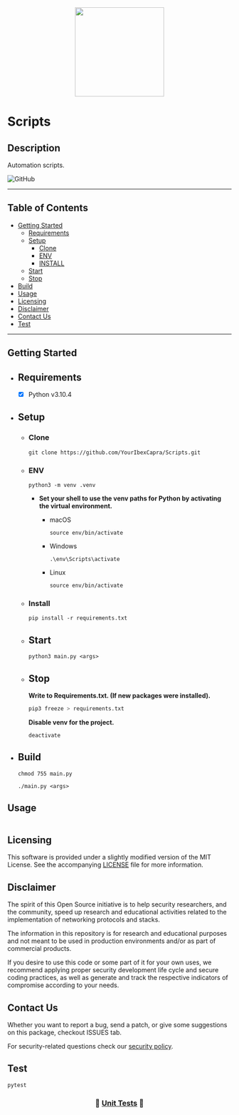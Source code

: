 <div id="header" align="center">
  <img src="https://media.giphy.com/media/QssGEmpkyEOhBCb7e1/giphy.gif" width="200"/>
</div>

# Scripts

## Description

Automation scripts.

![GitHub](https://img.shields.io/github/license/YourIbexCapra/configs?label=license)

---

## Table of Contents

- [Getting Started](#getting-started)
  - [Requirements](#requirements)
  - [Setup](#setup)
    - [Clone](#clone)
    - [ENV](#env)
    - [INSTALL](#install)
  - [Start](#start)
  - [Stop](#stop)
- [Build](#build)
- [Usage](#usage)
- [Licensing](#licensing)
- [Disclaimer](#disclaimer)
- [Contact Us](#contact-us)
- [Test](#test)

---

## Getting Started

- ## Requirements

  - [x] Python v3.10.4

- ## Setup

  - ### Clone

    ```shell
    git clone https://github.com/YourIbexCapra/Scripts.git
    ```

  - ### ENV

    ```.env
    python3 -m venv .venv
    ```

    - **Set your shell to use the venv paths for Python by activating the virtual environment.**

      - macOS

        ```shell
        source env/bin/activate
        ```

      - Windows

        ```shell
        .\env\Scripts\activate
        ```

      - Linux
      
        ```shell
        source env/bin/activate
        ```

  - ### Install

    ```python3
    pip install -r requirements.txt
    ```

  - ## Start

    ```shell
    python3 main.py <args>
    ```

  - ## Stop

    **Write to Requirements.txt. (If new packages were installed).**

    ```python
    pip3 freeze > requirements.txt
    ```

    **Disable venv for the project.**

    ```shell
    deactivate
    ```

- ## Build

  ```shell
  chmod 755 main.py
  ```

  ```shell
  ./main.py <args>
  ```

## Usage

<div align="center">
  <img src=""/>
</div>


## Licensing

This software is provided under a slightly modified version of
the MIT License. See the accompanying [LICENSE](./LICENSE.md) file for
more information.

## Disclaimer

The spirit of this Open Source initiative is to help security researchers,
and the community, speed up research and educational activities related to
the implementation of networking protocols and stacks.

The information in this repository is for research and educational purposes
and not meant to be used in production environments and/or as part
of commercial products.

If you desire to use this code or some part of it for your own uses, we
recommend applying proper security development life cycle and secure coding
practices, as well as generate and track the respective indicators of
compromise according to your needs.

## Contact Us

Whether you want to report a bug, send a patch, or give some suggestions
on this package, checkout ISSUES tab.

For security-related questions check our [security policy](./SECURITY.md).


## Test

  ```shell
  pytest
  ```

<div align="center">

### &#129514; [Unit Tests](docs/UNIT_TESTS.md) &#128221;

</div>
